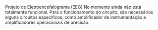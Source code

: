 Projeto de Eletroencefalograma (EEG)
No momento ainda não está totalmente funcional.
Para o funcionamento do circuito, são necessários alguns circuitos específicos, como amplificador de instrumentação e amplificadores operacionais de precisão.

